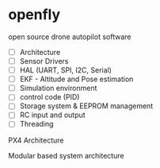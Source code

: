 # openfly

open source drone autopilot software

- [ ] Architecture
- [ ] Sensor Drivers
- [ ] HAL (UART, SPI, I2C, Serial)
- [ ] EKF - Altitude and Pose estimation
- [ ] Simulation environment
- [ ] control code (PID)
- [ ] Storage system & EEPROM management
- [ ] RC input and output
- [ ] Threading

PX4 Architecture

Modular based system architecture
